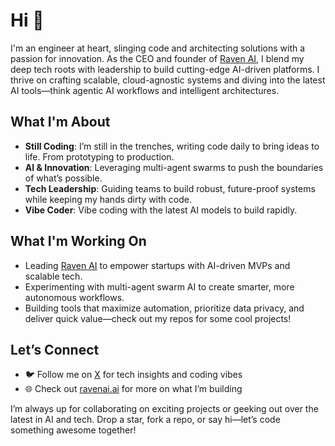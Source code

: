 # Hi 👋

I'm an engineer at heart, slinging code and architecting solutions with a passion for innovation. As the CEO and founder of [Raven AI](https://ravenai.ai), I blend my deep tech roots with leadership to build cutting-edge AI-driven platforms. I thrive on crafting scalable, cloud-agnostic systems and diving into the latest AI tools—think agentic AI workflows and intelligent architectures.

## What I'm About
- **Still Coding**: I’m still in the trenches, writing code daily to bring ideas to life. From prototyping to production.
- **AI & Innovation**: Leveraging multi-agent swarms to push the boundaries of what’s possible.
- **Tech Leadership**: Guiding teams to build robust, future-proof systems while keeping my hands dirty with code.
- **Vibe Coder**: Vibe coding with the latest AI models to build rapidly.

## What I'm Working On
- Leading [Raven AI](https://ravenai.ai) to empower startups with AI-driven MVPs and scalable tech.
- Experimenting with multi-agent swarm AI to create smarter, more autonomous workflows.
- Building tools that maximize automation, prioritize data privacy, and deliver quick value—check out my repos for some cool projects!

## Let’s Connect
- 🐦 Follow me on [X](https://x.com/chris4raven) for tech insights and coding vibes
- 🌐 Check out [ravenai.ai](https://ravenai.ai) for more on what I’m building

I’m always up for collaborating on exciting projects or geeking out over the latest in AI and tech. Drop a star, fork a repo, or say hi—let’s code something awesome together!
